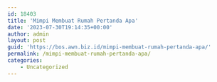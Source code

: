 ```yaml
---
id: 18403
title: 'Mimpi Membuat Rumah Pertanda Apa'
date: '2023-07-30T19:14:35+00:00'
author: admin
layout: post
guid: 'https://bos.awn.biz.id/mimpi-membuat-rumah-pertanda-apa/'
permalink: /mimpi-membuat-rumah-pertanda-apa/
categories:
    - Uncategorized
---
```



